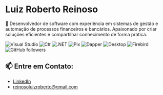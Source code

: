
# Luiz Roberto Reinoso
🎯 Desenvolvedor de software com experiência em sistemas de gestão e automação de processos financeiros e bancários. Apaixonado por criar soluções eficientes e compartilhar conhecimento de forma prática.

<!--### 🤝 Contribuições e Mentoria:
- Organizei processos seletivos para desenvolvedores, com foco em passar conhecimentos práticos.-->

  
![Visual Studio](https://img.shields.io/badge/-Visual%20Studio-5C2D91?style=flat&logo=visual-studio&logoColor=white)
![C#](https://img.shields.io/badge/-C%23-239120?style=flat&logo=c-sharp&logoColor=white)
![.NET](https://img.shields.io/badge/-.NET-512BD4?style=flat&logo=.net&logoColor=white)
![Pix](https://img.shields.io/badge/-API%20Pix-006699?style=flat&logo=api&logoColor=white)
![Dapper](https://img.shields.io/badge/-Dapper-512BD4?style=flat&logo=.net&logoColor=white)
![Desktop](https://img.shields.io/badge/-Desktop%20App-007ACC?style=flat&logo=windows&logoColor=white)
![Firebird](https://img.shields.io/badge/-Firebird%202.5-ff0000?style=flat&logo=firebird&logoColor=white)
![GitHub followers](https://img.shields.io/github/followers/LuizRobertoReinoso?label=Followers&style=social)


## 📫 Entre em Contato:
- [LinkedIn](https://www.linkedin.com/in/luiz-roberto-reinoso-758108119/)
- reinosoluizroberto@gmail.com
<!--
![GitHub followers](https://img.shields.io/github/followers/LuizRobertoReinoso?label=Followers&style=social)

## ⚙️ Habilidades Principais:
- .NET, C#, Firebird 2.5, DevExpress
- Arquitetura MVP com Services e Repositories

## 🚀 Projetos em Destaque:
- **ERP Desktop**: Sistema de gestão com foco em sincronização offline e online usando PouchDB, CouchDB e PostgreSQL.
- **Order Processing System**: Sistema de processamento de pedidos em .NET Core, utilizando Docker e gerenciamento de filas.

## 🌱 Projetos Pessoais:
- Criação de apresentações educativas sobre .NET e tecnologias relacionadas.

## 📫 Entre em Contato:
- [LinkedIn](https://www.linkedin.com/in/luiz-roberto-reinoso-758108119/)
- E-mail: seu-email@example.com



**LuizRobertoReinoso/LuizRobertoReinoso** is a ✨ _special_ ✨ repository because its `README.md` (this file) appears on your GitHub profile.

Here are some ideas to get you started:

- 🔭 I’m currently working on ...
- 🌱 I’m currently learning ...
- 👯 I’m looking to collaborate on ...
- 🤔 I’m looking for help with ...
- 💬 Ask me about ...
- 📫 How to reach me: ...
- 😄 Pronouns: ...
- ⚡ Fun fact: ...
-->
